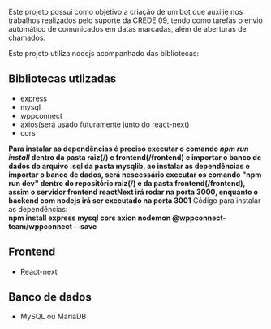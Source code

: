 <p>Este projeto possui como objetivo a criação de um bot que auxilie nos trabalhos realizados pelo suporte da CREDE 09, tendo como tarefas o envio automático de comunicados em datas marcadas, além de aberturas de chamados.</p>
Este projeto utiliza nodejs acompanhado das bibliotecas: 
<h2>Bibliotecas utlizadas</h2>
<ul>
  <li>express</li>
  <li>mysql</li>
  <li>wppconnect</li>
  <li>axios(será usado futuramente junto do react-next)</li>
  <li>cors</li>
</ul>
<b>Para instalar as dependências é preciso executar o comando <i>npm run install</i> dentro da pasta raiz(/) e frontend(/frontend) e importar o banco de dados do arquivo .sql da pasta mysqlib, ao instalar as dependências e importar o banco de dados, será nescessário executar os comando "npm run dev" dentro do repositório raiz(/) e da pasta frontend(/frontend), assim o servidor frontend reactNext irá rodar na porta 3000, enquanto o backend com nodejs irá ser executado na porta 3001</b>
Código para instalar as dependências:<br/>
<b>npm install express mysql cors axion nodemon @wppconnect-team/wppconnect --save</b>
<h2>Frontend</h2>
<ul>
  <li>React-next</li>
</ul>
<h2>Banco de dados</h2>
<ul>
  <li>
    MySQL ou MariaDB
  </li>
</ul>
